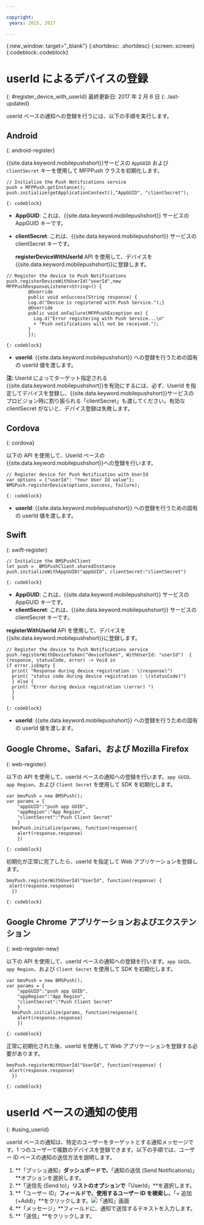 ```yaml
---

copyright:
 years: 2015, 2017

---
```


{:new_window: target="_blank"}
{:shortdesc: .shortdesc}
{:screen:.screen}
{:codeblock:.codeblock}

# userId によるデバイスの登録
{: #register_device_with_userId}
最終更新日: 2017 年 2 月 6 日
{: .last-updated}

userId ベースの通知への登録を行うには、以下の手順を実行します。

## Android
{: android-register}

{{site.data.keyword.mobilepushshort}}サービスの `AppGUID` および `clientSecret` キーを使用して MFPPush クラスを初期化します。
```
// Initialize the Push Notifications service
push = MFPPush.getInstance();
push.initialize(getApplicationContext(),"AppGUID", "clientSecret");
```
	{: codeblock}


- **AppGUID**: これは、{{site.data.keyword.mobilepushshort}} サービスの AppGUID キーです。
- **clientSecret**: これは、{{site.data.keyword.mobilepushshort}} サービスの clientSecret キーです。

  **registerDeviceWithUserId** API を使用して、デバイスを{{site.data.keyword.mobilepushshort}}に登録します。

```
// Register the device to Push Notifications
push.registerDeviceWithUserId("userId",new MFPPushResponseListener<String>() {
		@Override
		public void onSuccess(String response) {
		Log.d("Device is registered with Push Service.");}
		@Override
		public void onFailure(MFPPushException ex) {
		  Log.d("Error registering with Push Service...\n"
   		  + "Push notifications will not be received.");
		}
		});
```
	{: codeblock}

- **userId**: {{site.data.keyword.mobilepushshort}} への登録を行うための固有の userId 値を渡します。

**注:** UserId によってターゲット指定される{{site.data.keyword.mobilepushshort}}を有効にするには、必ず、UserId を指定してデバイスを登録し、{{site.data.keyword.mobilepushshort}}サービスのプロビジョン時に割り振られる「clientSecret」も渡してください。有効な clientSecret がないと、デバイス登録は失敗します。

## Cordova
{: cordova}

以下の API を使用して、UserId ベースの{{site.data.keyword.mobilepushshort}}への登録を行います。

```
// Register device for Push Notification with UserId
var options = {"userId": "Your User Id value"};
BMSPush.registerDevice(options,success, failure);
```
	{: codeblock}


- **userId**: {{site.data.keyword.mobilepushshort}} への登録を行うための固有の userId 値を渡します。


## Swift
{: swift-register}

```
// Initialize the BMSPushClient
let push =  BMSPushClient.sharedInstance
push.initializeWithAppGUID("appGUID", clientSecret:"clientSecret")
```
	{: codeblock}


- **AppGUID**: これは、{{site.data.keyword.mobilepushshort}} サービスの AppGUID キーです。
- **clientSecret**: これは、{{site.data.keyword.mobilepushshort}} サービスの clientSecret キーです。

**registerWithUserId** API を使用して、デバイスを{{site.data.keyword.mobilepushshort}}に登録します。

```
// Register the device to Push Notifications service
push.registerWithDeviceToken("deviceToken", WithUserId: "userId")  { (response, statusCode, error) -> Void in
if error.isEmpty {
  print( "Response during device registration : \(response)")
  print( "status code during device registration : \(statusCode)")
  } else {
  print( "Error during device registration \(error) ")
  }
  }
```
	{: codeblock}

- **userId**: {{site.data.keyword.mobilepushshort}} への登録を行うための固有の userId 値を渡します。

## Google Chrome、Safari、および Mozilla Firefox
{: web-register}

以下の API を使用して、userId ベースの通知への登録を行います。`app GUID`、`app Region`、および `Client Secret` を使用して SDK を初期化します。

```
var bmsPush = new BMSPush();
var params = {
    "appGUID":"push app GUID",
    "appRegion":"App Region",
    "clientSecret":"Push Client Secret"
    }
  bmsPush.initialize(params, function(response){
    alert(response.response)
    })
```
	{: codeblock}
  
初期化が正常に完了したら、userId を指定して Web アプリケーションを登録します。

```
bmsPush.registerWithUserId("UserId", function(response) {
 alert(response.response)
  })
```
	{: codeblock}

## Google Chrome アプリケーションおよびエクステンション
{: web-register-new}

以下の API を使用して、userId ベースの通知への登録を行います。`app GUID`、`app Region`、および `Client Secret` を使用して SDK を初期化します。

```
var bmsPush = new BMSPush();
var params = {
    "appGUID":"push app GUID",
    "appRegion":"App Region",
    "clientSecret":"Push Client Secret"
    }
  bmsPush.initialize(params, function(response){
    alert(response.response)
    })
```
	{: codeblock}
  
正常に初期化された後、userId を使用して Web アプリケーションを登録する必要があります。

```
bmsPush.registerWithUserId("UserId", function(response) {
 alert(response.response)
  })
```
	{: codeblock}

# userId ベースの通知の使用
{: #using_userid}

userId ベースの通知は、特定のユーザーをターゲットとする通知メッセージです。1 つのユーザーで複数のデバイスを登録できます。以下の手順では、ユーザー ID ベースの通知の送信方法を説明します。

1. **「プッシュ通知」**ダッシュボードで、**「通知の送信 (Send Notifications)」**オプションを選択します。
1. **「送信先 (Send to)」**リストのオプションで**「UserId」**を選択します。
1. **「ユーザー ID」**フィールドで、使用するユーザー ID を検索し、**「+ 追加 (+Add)」**をクリックします。![「通知」画面](images/user_notification.jpg)
1. **「メッセージ」**フィールドに、通知で送信するテキストを入力します。
1. **「送信」**をクリックします。
